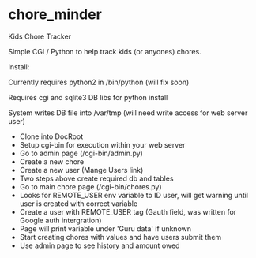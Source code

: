# chore_minder
Kids Chore Tracker

Simple CGI / Python to help track kids (or anyones) chores.

Install:

Currently requires python2 in /bin/python (will fix soon)

Requires cgi and sqlite3 DB libs for python install

System writes DB file into /var/tmp (will need write access for web server user)

* Clone into DocRoot
* Setup cgi-bin for execution within your web server
* Go to admin page (/cgi-bin/admin.py)
* Create a new chore
* Create a new user (Mange Users link)
* Two steps above create required db and tables
* Go to main chore page (/cgi-bin/chores.py)
* Looks for REMOTE_USER env variable to ID user, will get warning until user is created with correct variable
* Create a user with REMOTE_USER tag (Gauth field, was written for Google auth intergration)
* Page will print variable under 'Guru data' if unknown
* Start creating chores with values and have users submit them
* Use admin page to see history and amount owed
